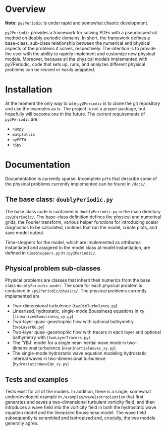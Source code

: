 # Overview

**Note:** ``py2Periodic`` is under rapid and somewhat chaotic development.

``py2Periodic`` provides a framework for solving PDEs with a 
pseudospectral method on doubly-periodic domains. In short, 
the framework defines a base-class, sub-class relationship between
the numerical and physical aspects of the problems it solves, 
respectively. The intention is to provide the user with the ability
to rapidly implement and customize new physical models. Moreover, because
all the physical models implemented with py2Periodic, code that sets up,
runs, and analyzes different physical problems can be reused or easily
adapated.

# Installation

At the moment the only way to use ``py2Periodic`` is to clone the git 
repository and use the examples as is. The project is not a proper
package, but hopefully will become one in the future. 
The current requirements of ``py2Periodic`` are:

* ``numpy``
* ``matplotlib``
* ``pyFFTW``
* ``h5py``

# Documentation

Documentation is currently sparse. Incomplete ``pdf``s that
describe some of the physical problems currently implemented
can be found in ``/docs/``.

## The base class: ``doublyPeriodic.py``

The base class code is contained in ``doublyPeriodic.py`` 
in the main directory ``/py2Periodic/``. The base-class definition 
defines the physical and numerical grids, the Fourier transform, 
various helper functions for introducing scalar diagnostics to be 
calculated, routines that run the model, create plots, 
and save model output.

Time-steppers for the model, which are implemented as 
attributes instantiated and assigned to the model class at 
model instantiation, are defined in ``timeSteppers.py`` in 
``/py2Periodic/``.

## Physical problem sub-classes

Physical problems are classes that inherit their numerics from 
the base class ``doublyPeriodic.model``. The code for each physical
problem is contained in ``/py2Periodic/physics/``. The physical problems 
currently implemented are

* Two-dimensional turbulence (``twoDimTurbulence.py``)
* Linearized, hydrostatic, single-mode Boussinesq equations in xy 
(``linearizedBoussinesq_xy.py``)
* Two-layer quasi-geostrophic flow with optional 
bathymetry (``twoLayerQG.py``)
* Two-layer quasi-geostrophic flow with tracers in each layer and
optional bathymetry with (``twoLayerTracers.py``)
* The 'YBJ' model for a single near-inertial wave mode in 
two-dimensional turbulence (``nearInertialWaves_xy.py``)
* The single-mode hydrostatic wave equation modeling 
hydrostatic internal waves in two-dimensional turbulence (``hydrostaticWaveEqn_xy.py``)

## Tests and examples

Tests exist for all of the models. In addition, there is a single, 
somewhat underdeveloped example in ``/examples/waveIsotropization`` 
that first generates and saves a two-dimensional turbulent vorticity
field, and then introduces a wave field into the vorticity field in
both the hydrostatic wave equation model and the linearized
Boussinesq model. The wave field subsequently is scrambled and 
isotropized and, crucially, the two models generally agree.
